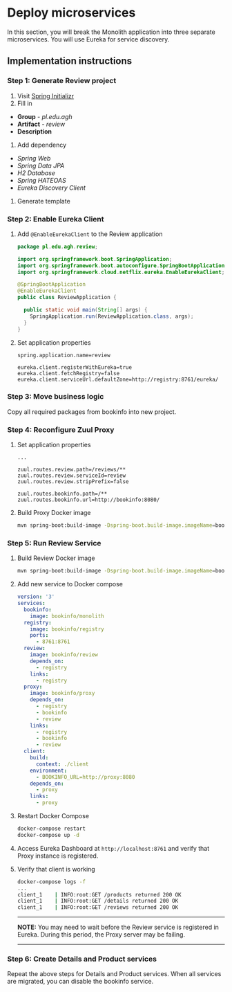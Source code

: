 # Deploy microservices

In this section, you will break the Monolith application into three separate
microservices. You will use Eureka for service discovery.

## Implementation instructions

### Step 1: Generate Review project

1. Visit [Spring Initializr][1]
1. Fill in
  - **Group** - *pl.edu.agh*
  - **Artifact** - *review*
  - **Description**
1. Add dependency
  - *Spring Web*
  - *Spring Data JPA*
  - *H2 Database*
  - *Spring HATEOAS*
  - *Eureka Discovery Client*
1. Generate template

### Step 2: Enable Eureka Client

1. Add `@EnableEurekaClient` to the Review application

   ```java
   package pl.edu.agh.review;

   import org.springframework.boot.SpringApplication;
   import org.springframework.boot.autoconfigure.SpringBootApplication;
   import org.springframework.cloud.netflix.eureka.EnableEurekaClient;

   @SpringBootApplication
   @EnableEurekaClient
   public class ReviewApplication {

     public static void main(String[] args) {
       SpringApplication.run(ReviewApplication.class, args);
     }
   }
   ```

1. Set application properties

   ```
   spring.application.name=review

   eureka.client.registerWithEureka=true
   eureka.client.fetchRegistry=false
   eureka.client.serviceUrl.defaultZone=http://registry:8761/eureka/
   ```

### Step 3: Move business logic

Copy all required packages from bookinfo into new project.

### Step 4: Reconfigure Zuul Proxy

1. Set application properties

   ```
   ...

   zuul.routes.review.path=/reviews/**
   zuul.routes.review.serviceId=review
   zuul.routes.review.stripPrefix=false

   zuul.routes.bookinfo.path=/**
   zuul.routes.bookinfo.url=http://bookinfo:8080/
   ```

1. Build Proxy Docker image

   ```sh
   mvn spring-boot:build-image -Dspring-boot.build-image.imageName=bookinfo/proxy
   ```

### Step 5: Run Review Service

1. Build Review Docker image

   ```sh
   mvn spring-boot:build-image -Dspring-boot.build-image.imageName=bookinfo/review
   ```

1. Add new service to Docker compose

   ```yml
   version: '3'
   services:
     bookinfo:
       image: bookinfo/monolith
     registry:
       image: bookinfo/registry
       ports:
         - 8761:8761
     review:
       image: bookinfo/review
       depends_on:
         - registry
       links:
         - registry
     proxy:
       image: bookinfo/proxy
       depends_on:
         - registry
         - bookinfo
         - review
       links:
         - registry
         - bookinfo
         - review
     client:
       build:
         context: ./client
       environment:
         - BOOKINFO_URL=http://proxy:8080
       depends_on:
         - proxy
       links:
         - proxy
   ```

1. Restart Docker Compose

   ```sh
   docker-compose restart
   docker-compose up -d
   ```

1. Access Eureka Dashboard at `http://localhost:8761` and verify that Proxy
   instance is registered.

1. Verify that client is working

   ```sh
   docker-compose logs -f
   ...
   client_1    | INFO:root:GET /products returned 200 OK
   client_1    | INFO:root:GET /details returned 200 OK
   client_1    | INFO:root:GET /reviews returned 200 OK
   ```

   ---

   **NOTE:** You may need to wait before the Review service is registered in
   Eureka. During this period, the Proxy server may be failing.

   ---

### Step 6: Create Details and Product services

Repeat the above steps for Details and Product services. When all services are
migrated, you can disable the bookinfo service.

[1]: https://start.spring.io/

